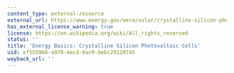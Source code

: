 ```yaml
---
content_type: external-resource
external_url: https://www.energy.gov/eere/solar/crystalline-silicon-photovoltaics-research
has_external_license_warning: true
license: https://en.wikipedia.org/wiki/All_rights_reserved
status: ''
title: 'Energy Basics: Crystalline Silicon Photovoltaic Cells'
uid: ef555966-a970-4ecd-8ac9-bebc29120745
wayback_url: ''
---
```

